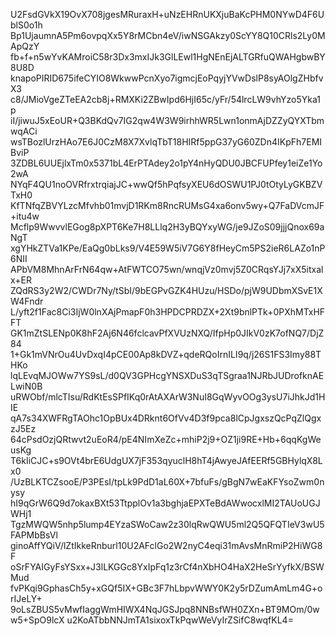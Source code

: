U2FsdGVkX19OvX708jgesMRuraxH+uNzEHRnUKXjuBaKcPHM0NYwD4F6UblS0o1h
Bp1UjaumnA5Pm6ovpqXx5Y8rMCbn4eV/iwNSGAkzy0ScYY8Q10CRls2Ly0MApQzY
fb+f+n5wYvKAMroiC58r3Dx3mxIJk3GlLEwl1HgNEnEjALTGRfuQWAHgbwBY8U8D
knapoPIRID675ifeCYIO8WkwwPcnXyo7igmcjEoPqyjYVwDslP8syAOlgZHbfvX3
c8/JMioVgeZTeEA2cb8j+RMXKi2ZBwIpd6HjI65c/yFr/54lrcLW9vhYzo5Yka1p
iI/jiwuJ5xEoUR+Q3BKdQv7IG2qw4W3W9irhhWR5Lwn1onmAjDZZyQYXTbmwqACi
wsTBozlUrzHAo7E6J0CzM8X7XvlqTbT18HIRf5ppG37yG60ZDn4IKpFh7EMIBviP
3ZDBL6UUEjlxTm0x5371bL4ErPTAdey2o1pY4nHyQDU0JBCFUPfey1eiZe1Yo2wA
NYqF4QU1noOVRfrxtrqiajJC+wwQf5hPqfsyXEU6dOSWU1PJ0tOtyLyGKBZVTxH0
KfTNfqZBVYLzcMfvhb01mvjD1RKm8RncRUMsG4xa6onv5wy+Q7FaDVcmJF+itu4w
Mcflp9WwvvlEGog8pXPT6Ke7H8LLlq2H3yBQYxyWG/je9JZoS09jjjQnox69aNgT
xgYHkZTVa1KPe/EaQg0bLks9/V4E59W5iV7G6Y8fHeyCm5PS2ieR6LAZo1nP6NII
APbVM8MhnArFrN64qw+AtFWTCO75wn/wnqjVz0mvj5Z0CRqsYJj7xX5itxalx+ER
ZQdRS3y2W2/CWDr7Ny/tSbI/9bEGPvGZK4HUzu/HSDo/pjW9UDbmXSvE1XW4Fndr
L/yft2f1Fac8Ci3IjW0lnXAjPmapF0h3HPDCPRDZX+2Xt9bnlPTk+0PXhMTxHFFT
GK1mZtSLENp0K8hF2Aj6N46fclcavPfXVUzNXQ/IfpHp0JIkV0zK7ofNQ7/DjZ84
1+Gk1mVNrOu4UvDxqI4pCE00Ap8kDVZ+qdeRQoIrnILI9q/j26S1FS3Imy88THKo
lqLEvqMJOWw7YS9sL/d0QV3GPHcgYNSXDuS3qTSgraa1NJRbJUDrofknAELwiN0B
uRWObf/mlcTIsu/RdKtEsSPfIKq0rAtAXArW3NuI8GqWyvOOg3ysU7iJhkJd1HIE
qA7s34XWFRgTAOhc1OpBUx4DRknt6OfVv4D3f9pca8lCpJgxszQcPqZlQgxzJ5Ez
64cPsdOzjQRtwvt2uEoR4/pE4NImXeZc+mhiP2j9+OZ1ji9RE+Hb+6qqKgWeusKg
T6kIiCJC+s9OVt4brE6UdgUX7jF353qyuclH8hT4jAwyeJAfEERf5GBHylqX8Lx0
/UzBLKTCZsooE/P3PEsI/tpLk9PdD1aL60X+7bfuFs/gBgN7wEaKFYsoZwm0nysy
hI9qGrW6Q9d7okaxBXt53TtpplOv1a3bghjaEPXTeBdAWwocxlMI2TAUoUGJWHj1
TgzMWQW5nhp5lump4EYzaSWoCaw2z30lqRwQWU5ml2Q5QFQTIeV3wU5FAPMbBsVl
ginoAffYQiV/lZtIkkeRnburl10U2AFclGo2W2nyC4eqi31mAvsMnRmiP2HiWG8F
oSrFYAIGyFsYSxx+J3lLKGGc8YxIpFq1z3rCf4nXbHO4HaX2HeSrYyfkX/BSWMud
fvPKqi9GphasCh5y+xGQf5IX+GBc3F7hLbpvWWY0K2y5rDZumAmLm4G+orIJeLY+
9oLsZBUS5vMwfIaggWmHIWX4NqJGSJpq8NNBsfWH0ZXn+BT9MOm/0ww5+SpO9lcX
u2KoATbbNNJmTA1sixoxTkPqwWeVyIrZSifC8wqfKL4=
